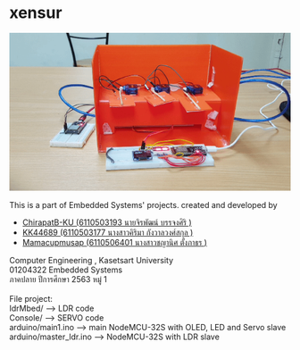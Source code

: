 # xensur

<p align="center">
  <img src="https://github.com/ChirapatB-KU/xensur/blob/main/img.gif?raw=true" />
</p>


This is a part of Embedded Systems' projects.
created and developed by<br/>
  * <a href="https://github.com/ChirapatB-KU">ChirapatB-KU (6110503193 นายจิรพัฒน์ บรรจงศิริ ) </a>
  * <a href="https://github.com/KK44689">KK44689 (6110503177 นางสาวคิริมา กังวาลวงศ์สกุล )</a>
  * <a href="https://github.com/Mamacupmusap">Mamacupmusap (6110506401 นางสาวชญานิศ ตั้งภาธร )</a>


Computer Engineering , Kasetsart University <br />
01204322 Embedded Systems <br />
ภาคปลาย ปีการศึกษา 2563 หมู่ 1 <br />
<br />
File project: <br />
IdrMbed/ --> LDR code <br />
Console/ --> SERVO code <br />
arduino/main1.ino --> main NodeMCU-32S with OLED, LED and Servo slave<br />
arduino/master_ldr.ino --> NodeMCU-32S with LDR slave<br />

